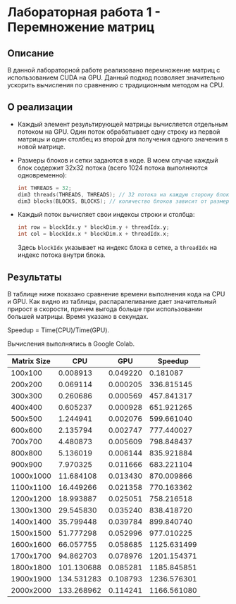 # Лабораторная работа 1 - Перемножение матриц

## Описание

В данной лабораторной работе реализовано перемножение матриц с использованием CUDA на GPU. Данный подход позволяет значительно ускорить вычисления по сравнению с традиционным методом на CPU.

## О реализации

- Каждый элемент результирующей матрицы вычисляется отдельным потоком на GPU. Один поток обрабатывает одну строку из первой матрицы и один столбец из второй для получения одного значения в новой матрице. 

- Размеры блоков и сетки задаются в коде. В моем случае каждый блок содержит 32x32 потока (всего 1024 потока выполняются одновременно):

    ```cpp
    int THREADS = 32;
    dim3 threads(THREADS, THREADS); // 32 потока на каждую сторону блока
    dim3 blocks(BLOCKS, BLOCKS); // количество блоков зависит от размера матрицы
    ```

- Каждый поток вычисляет свои индексы строки и столбца:

    ```cpp
    int row = blockIdx.y * blockDim.y + threadIdx.y;
    int col = blockIdx.x * blockDim.x + threadIdx.x;
    ```

  Здесь `blockIdx` указывает на индекс блока в сетке, а `threadIdx` на индекс потока внутри блока.

## Результаты

В таблице ниже показано сравнение времени выполнения кода на CPU и GPU. Как видно из таблицы, распаралеливание дает значительный прирост в скорости, причем выгода больше при использовании большей матрицы. 
Время указано в секундах. 

Speedup = Time(CPU)/Time(GPU). 

Вычисления выполнялись в Google Colab.



| Matrix Size   |     CPU      |     GPU      |   Speedup   |
|---------------|--------------|--------------|-------------|
|      100x100  |   0.008913   |   0.049220   |   0.181087  |
|      200x200  |   0.069114   |   0.000205   | 336.815145  |
|      300x300  |   0.260686   |   0.000569   | 457.841317  |
|      400x400  |   0.605237   |   0.000928   | 651.921265  |
|      500x500  |   1.244941   |   0.002076   | 599.661040  |
|      600x600  |   2.135794   |   0.002747   | 777.440027  |
|      700x700  |   4.480873   |   0.005609   | 798.848437  |
|      800x800  |   5.136019   |   0.006144   | 835.921884  |
|      900x900  |   7.970325   |   0.011666   | 683.221104  |
|    1000x1000  |  11.684108   |   0.013430   | 870.009866  |
|    1100x1100  |  16.449266   |   0.021358   | 770.163362  |
|    1200x1200  |  18.993887   |   0.025051   | 758.216518  |
|    1300x1300  |  29.545830   |   0.035240   | 838.418720  |
|    1400x1400  |  35.799448   |   0.039784   | 899.840740  |
|    1500x1500  |  51.777298   |   0.052996   | 977.010225  |
|    1600x1600  |  66.057755   |   0.058685   | 1125.631499 |
|    1700x1700  |  94.862703   |   0.078976   | 1201.154371 |
|    1800x1800  | 101.130688   |   0.085281   | 1185.845851 |
|    1900x1900  | 134.531283   |   0.108793   | 1236.576301 |
|    2000x2000  | 133.268962   |   0.114241   | 1166.561080 |



